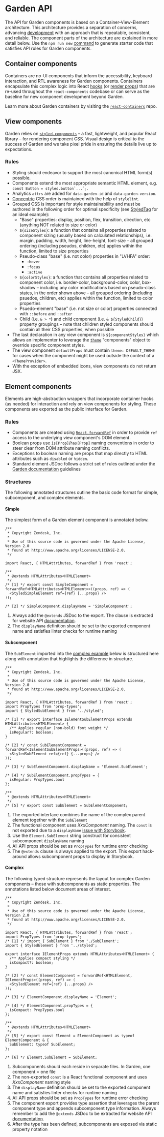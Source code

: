 # Garden API

The API for Garden components is based on a Container-View-Element
architecture. This architecture provides a separation of concerns, advancing
[development](development.md) with an approach that is repeatable,
consistent, and reliable. The component parts of the architecture are explained
in more detail below. Use the `npm run new`
[command](development.md#package-creation) to generate starter code that
satisfies API rules for Garden components.

## Container components

Containers are no-UI components that inform the accessibility, keyboard
interaction, and RTL awareness for Garden components. Containers encapsulate
this complex logic into React
[hooks](https://reactjs.org/docs/hooks-intro.html) (or [render
props](https://reactjs.org/docs/render-props.html)) that are re-used
throughout the `react-components` codebase or can serve as the baseline for
new component development beyond Garden.

Learn more about Garden containers by visiting the
[`react-containers`](https://github.com/zendeskgarden/react-containers) repo.

## View components

Garden relies on [`styled-components`](https://styled-components.com/) – a
fast, lightweight, and popular React library – for rendering component CSS.
Visual design is critical to the success of Garden and we take pixel pride in
ensuring the details live up to expectations.

### Rules

- Styling should endeavor to support the most canonical HTML form(s)
  possible.
- Components extend the most appropriate semantic HTML element, e.g.
  `` const Button = styled.button`...`; ``. <!-- markdownlint-disable -->
- Analytics `attrs` are added for `data-garden-id` and `data-garden-version`.
- [Concentric](https://github.com/brandon-rhodes/Concentric-CSS) CSS order is
  maintained with the help of `stylelint`.
- Grouped CSS is important for style maintainablility and must be authored in
  the following order for optimal specificity (see
  [StyledTag](https://github.com/zendeskgarden/react-components/blob/main/packages/tags/src/styled/StyledTag.ts)
  for an ideal example):
  - "Base" properties: display, position, flex, transition, direction, etc
    (anything NOT related to size or color)
  - `${sizeStyles}`: a function that contains all properties related
    to component sizing (usually based on calculated relationships), i.e.
    margin, padding, width, height, line-height, font-size – all grouped
    ordering (including pseudos, children, etc) applies within the
    function, limited to size properties
  - Pseudo-class "base" (i.e. not color) properties in "LVHFA" order:
    - `:hover`
    - `:focus`
    - `:active`
  - `${colorStyles}`: a function that contains all properties related
    to component color, i.e. border-color, background-color, color, box-shadow
    – including any color modifications based on pseudo-class states, in the
    order shown above – all grouped ordering (including psuedos, children,
    etc) applies within the function, limited to color properties
  - Psuedo-element "base" (i.e. not size or color) properties connected with
    `::before` and `::after`
  - Child (i.e. `& > *`) and child component (i.e. `& ${StyledChild}`)
    property groupings – note that children styled components should contain
    all their CSS properties, when possible
- The last declaration in any view component is
  `${componentStyles}` which allows an implementer to leverage the
  [`theme`](https://zendeskgarden.github.io/react-components/theming/)
  "components" object to override specific component styles.
- The view component `defaultProps` must contain `theme: DEFAULT_THEME` for
  cases when the component might be used outside the context of a
  `<ThemeProvider>`.
- With the exception of embedded icons, view components do not return JSX.

## Element components

Elements are high-abstraction wrappers that incorporate container hooks (as
needed) for interaction and rely on view components for styling. These
components are exported as the public interface for Garden.

### Rules

- Components are created using
  [`React.forwardRef`](https://reactjs.org/docs/react-api.html#reactforwardref)
  in order to provide `ref` access to the underlying view component's DOM
  element.
- Boolean props use `is[Prop]`/`has[Prop]` naming conventions in order to
  steer clear from DOM attribute naming conflicts.
- Exceptions to boolean naming are props that map directly to HTML attributes
  such as `disabled` or `hidden`.
- Standard element JSDoc follows a strict set of rules outlined under the
  [Garden documentation](documentation.md) guidelines

### Structures

The following annotated structures outline the basic code format for simple,
subcomponent, and complex elements.

#### Simple

The simplest form of a Garden element component is annotated below.

```tsx
/**
 * Copyright Zendesk, Inc.
 *
 * Use of this source code is governed under the Apache License, Version 2.0
 * found at http://www.apache.org/licenses/LICENSE-2.0.
 */

import React, { HTMLAttributes, forwardRef } from 'react';

/**
 * @extends HTMLAttributes<HTMLElement>
 */
/* [1] */ export const SimpleComponent = forwardRef<HTMLAttributes<HTMLElement>>((props, ref) => (
  <StyledSimpleElement ref={ref} {...props} />
));

/* [2] */ SimpleComponent.displayName = 'SimpleComponent';
```

1. Always add the `@extends` JSDoc to the export. The clause is extracted for
   website API [documentation](documentation.md).
2. The `displayName` definition should be set to the exported component name and
   satisfies linter checks for runtime naming

#### Subcomponent

The `SubElement` imported into the [complex example](#complex) below is
structured here along with annotation that highlights the difference in
structure.

```tsx
/**
 * Copyright Zendesk, Inc.
 *
 * Use of this source code is governed under the Apache License, Version 2.0
 * found at http://www.apache.org/licenses/LICENSE-2.0.
 */

import React, { HTMLAttributes, forwardRef } from 'react';
import PropTypes from 'prop-types';
import { StyledSubElement } from '../styled';

/* [1] */ export interface IElementSubElementProps extends HTMLAttributes<HTMLElement> {
  /** Applies regular (non-bold) font weight */
  isRegular?: boolean;
}

/* [2] */ const SubElementComponent = forwardRef<IElementSubElementProps>((props, ref) => (
  <StyledSubElement ref={ref} {...props} />
));

/* [3] */ SubElementComponent.displayName = 'Element.SubElement';

/* [4] */ SubElementComponent.propTypes = {
  isRegular: PropTypes.bool
};

/**
 * @extends HTMLAttributes<HTMLElement>
 */
/* [5] */ export const SubElement = SubElementComponent;
```

1. The exported interface combines the name of the complex parent element
   together with the `SubElement`
2. The functional component uses _XxxComponent_ naming. The `const` is not
   exported due to a `displayName` [issue with
   Storybook](https://github.com/storybookjs/storybook/issues/12263#issuecomment-1008870685).
3. Use the `Element.SubElement` string construct for consistent subcomponent
   `displayName` naming
4. All API props should be set as `PropTypes` for runtime error checking
5. The `@extends` clause is always applied to the export. This export
   hack-around allows subcomponent props to display in Storybook.

#### Complex

The following typed structure represents the layout for complex Garden
components – those with subcomponents as static properties. The annotations
listed below document areas of interest.

```tsx
/**
 * Copyright Zendesk, Inc.
 *
 * Use of this source code is governed under the Apache License, Version 2.0
 * found at http://www.apache.org/licenses/LICENSE-2.0.
 */

import React, { HTMLAttributes, forwardRef } from 'react';
import PropTypes from 'prop-types';
/* [1] */ import { SubElement } from './SubElement';
import { StyledElement } from '../styled';

export interface IElementProps extends HTMLAttributes<HTMLElement> {
  /** Applies compact styling */
  isCompact?: boolean;
}

/* [2] */ const ElementComponent = forwardRef<HTMLElement, IElementProps>((props, ref) => (
  <StyledElement ref={ref} {...props} />
));

/* [3] */ ElementComponent.displayName = 'Element';

/* [4] */ ElementComponent.propTypes = {
  isCompact: PropTypes.bool
};

/**
 * @extends HTMLAttributes<HTMLElement>
 */
/* [5] */ export const Element = ElementComponent as typeof ElementComponent & {
  SubElement: typeof SubElement;
};

/* [6] */ Element.SubElement = SubElement;
```

1. Subcomponents should each reside in separate files. In Garden, one component
   = one file
2. The non-exported `const` is a React functional component and uses _XxxComponent_
   naming style
3. The `displayName` definition should be set to the exported component name and
   satisfies linter checks for runtime naming
4. All API props should be set as `PropTypes` for runtime error checking
5. The component export provides type assertion that leverages the parent
   component type and appends subcomponent type information. Always remember to add
   the `@extends` JSDoc to be extracted for website API
   [documentation](documentation.md).
6. After the type has been defined, subcomponents are exposed via static
   property notation
